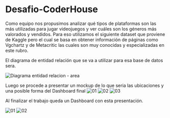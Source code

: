 # Desafio-CoderHouse
Como equipo nos propusimos analizar qué tipos de plataformas son las más utilizadas para jugar videojuegos y ver cuáles son los géneros más valorados y vendidos. Para eso utilizamos el siguiente dataset que proviene de Kaggle pero el cual se basa en obtener información de páginas como Vgchartz y de Metacritic las cuales son muy conocidas y especializadas en este rubro.

El diagrama de entidad relación que se va a utilizar para esa base de datos sera.

![Diagrama entidad relacion - area](https://user-images.githubusercontent.com/94582879/155425189-9a7f4d4d-ca87-468b-a20f-f8a3036da70f.jpg)

Luego se procede a presentar un mockup de lo que seria las ubicaciones y una posible forma del Dashboard final
![01](https://user-images.githubusercontent.com/94582879/155424966-27e52af8-d74f-44d8-8ec9-c4fecbd06811.jpg)
![02](https://user-images.githubusercontent.com/94582879/155424977-14bb8faa-647f-41e9-8cba-a14243dcaafb.jpg)
![03](https://user-images.githubusercontent.com/94582879/155424979-ac0da991-1ad9-4410-b7d3-43e3ab34f609.jpg)

Al finalizar el trabajo queda un Dashboard con esta presentación.


![01](https://user-images.githubusercontent.com/94582879/155427005-b3996fbb-9e73-490f-a712-dcd3519931d7.jpg)
![02](https://user-images.githubusercontent.com/94582879/155427007-f2b1eea0-8747-4cde-b809-26625758b4d1.jpg)
